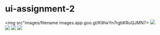 # ui-assignment-2
<img src"images/filename images.app.goo.gl/KWwYn7rgbKRuQJMN7>
![](https://images.app.goo.gl/7kKRjApexEneaMRg9)
![](https://images.app.goo.gl/229cQvjsu3EbHBZ86)
![](https://images.app.goo.gl/GXSnPgbVbDGBmJ5U8)
![](https://images.app.goo.gl/48vYPUE6m9boCdvC6)
